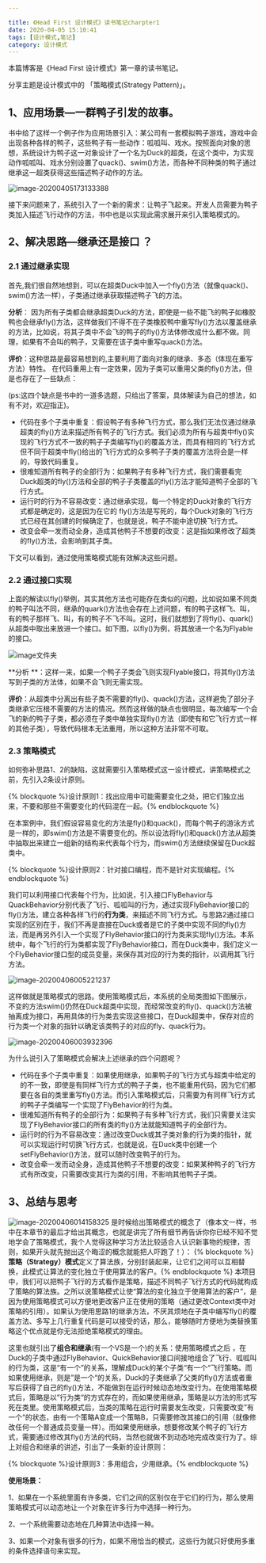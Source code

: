 ```yaml
---

title: 《Head First 设计模式》读书笔记charpter1
date: 2020-04-05 15:10:41
tags: [设计模式,笔记]
category: 设计模式 
---
```


本篇博客是《Head First 设计模式》第一章的读书笔记。

分享主题是设计模式中的 「策略模式(Strategy Pattern)」。

## 1、应用场景—一群鸭子引发的故事。

书中给了这样一个例子作为应用场景引入：某公司有一套模拟鸭子游戏，游戏中会出现各种各样的鸭子，这些鸭子有一些动作：呱呱叫、戏水。按照面向对象的思想，系统设计为鸭子这一对象设计了一个名为Duck的超类，在这个类中，为实现动作呱呱叫、戏水分别设置了quack()、swim()方法，而各种不同种类的鸭子通过继承这一超类获得这些描述鸭子动作的方法。


![image-20200405173133388](/images/image-20200405173133388.png)

接下来问题来了，系统引入了一个新的需求：让鸭子飞起来。开发人员需要为鸭子类加入描述飞行动作的方法，书中也是以实现此需求展开来引入策略模式的。



## 2、解决思路—继承还是接口 ？
### 2.1 通过继承实现 
首先,我们很自然地想到，可以在超类Duck中加入一个fly()方法（就像quack()、swim()方法一样），子类通过继承获取描述鸭子飞的方法。

**分析**： 因为所有子类都会继承超类Duck的方法，即使是一些不能飞的鸭子如橡胶鸭也会继承fly()方法，这样做我们不得不在子类橡胶鸭中重写fly()方法以覆盖继承的方法，比如说，将其子类中不会飞的鸭子的fly()方法体修改成什么都不做。同理，如果有不会叫的鸭子，又需要在该子类中重写quack()方法。

**评价**：这种思路是最容易想到的,主要利用了面向对象的继承、多态（体现在重写方法）特性。
在代码重用上有一定效果，因为子类可以重用父类的fly()方法，但是也存在了一些缺点：

(ps:这四个缺点是书中的一道多选题，只给出了答案，具体解读为自己的想法，如有不对，欢迎指正)。

+ 代码在多个子类中重复：假设鸭子有多种飞行方式，那么我们无法仅通过继承超类的fly()方法来描述所有鸭子的飞行方式。我们必须为所有与超类中fly()实现的飞行方式不一致的鸭子子类编写fly()的覆盖方法，而具有相同的飞行方式但不同于超类中fly()给出的飞行方式的众多鸭子子类的覆盖方法将会是一样的，导致代码重复。
+ 很难知道所有鸭子的全部行为：如果鸭子有多种飞行方式，我们需要看完Duck超类的fly()方法和全部的鸭子子类覆盖的fly()方法才能知道鸭子全部的飞行方式。
+ 运行时的行为不容易改变：通过继承实现，每一个特定的Duck对象的飞行方式都是确定的，这是因为在它的 fly()方法是写死的，每个Duck对象的飞行方式已经在其创建的时候确定了，也就是说，鸭子不能中途切换飞行方式。
+ 改变会牵一发而动全身，造成其他鸭子不想要的改变：这是指如果修改了超类的fly()方法，会影响到其子类。

下文可以看到，通过使用策略模式能有效解决这些问题。



### 2.2 通过接口实现

上面的解读以fly()举例，其实其他方法也可能存在类似的问题，比如说如果不同类的鸭子叫法不同，继承的quark()方法也会存在上述问题，有的鸭子这样飞、叫，有的鸭子那样飞、叫，有的鸭子不飞不叫。这时，我们就想到了将fly()、quark()从超类中取出来放进一个接口。如下图，以fly()为例，将其放进一个名为Flyable的接口。

![image文件夹](/images/image-20200405165408727.png)

**分析 **：这样一来，如果一个鸭子子类会飞则实现Flyable接口，将其fly()方法写到子类的方法体，如果不会飞则无需实现。

**评价**：从超类中分离出有些子类不需要的fly()、quack()方法，这样避免了部分子类继承它压根不需要的方法的情况。然而这样做的缺点也很明显，每次编写一个会飞的新的鸭子子类，都必须在子类中单独实现fly()方法（即使有和它飞行方式一样的其他子类），导致代码根本无法重用，所以这种方法非常不可取。



### 2.3 策略模式

如何弥补思路1、2的缺陷，这就需要引入策略模式这一设计模式，讲策略模式之前，先引入2条设计原则。 

{% blockquote %}设计原则1：找出应用中可能需要变化之处，把它们独立出来，不要和那些不需要变化的代码混在一起。{% endblockquote %}

在本案例中，我们假设容易变化的方法是fly()和quack()，而每个鸭子的游泳方式是一样的，即swim()方法是不需要变化的。所以设法将fly()和quack()方法从超类中抽取出来建立一组新的结构来代表每个行为，而swim()方法继续保留在Duck超类中。

{% blockquote %}设计原则2：针对接口编程，而不是针对实现编程。{% endblockquote %}

我们可以利用接口代表每个行为，比如说，引入接口FlyBehavior与QuackBehavior分别代表了飞行、呱呱叫的行为，通过实现FlyBehavior接口的fly()方法，建立各种各样飞行的**行为类**，来描述不同飞行方式。与思路2通过接口实现的区别在于，我们不再是直接在Duck或者是它的子类中实现不同的fly()方法，而是再另外引入一个实现了FlyBehavior接口的行为类来实现fly()方法。本系统中，每个飞行的行为类都实现了FlyBehavior接口，而在Duck类中，我们定义一个FlyBehavior接口型的成员变量，来保存其对应的行为类的指针，以调用其飞行方法。

![image-20200406005221237](/images/image-20200406005221237.png)

这样做就是策略模式的思路。使用策略模式后，本系统的全局类图如下图展示， 不变的方法swim()仍然在Duck超类中实现，而经常改变的fly()、quack()方法被抽离成为接口，再用具体的行为类去实现这些接口，在Duck超类中，保存对应的行为类一个对象的指针以确定该类鸭子的对应的fly、quack行为。

![image-20200406003932396](/images/image-20200406003932396.png)

为什么说引入了策略模式会解决上述继承的四个问题呢？

+ 代码在多个子类中重复：如果使用继承，如果鸭子的飞行方式与超类中给定的的不一致，即使是有同样飞行方式的鸭子子类，也不能重用代码，因为它们都要在各自的类里重写fly()方法。而引入策略模式后，只需要为有同样飞行方式的鸭子子类编写一个实现了FlyBehavior的行为类。
+ 很难知道所有鸭子的全部行为：如果鸭子有多种飞行方式，我们只需要关注实现了FlyBehavior接口的所有类的fly()方法就能知道鸭子的全部行为。
+ 运行时的行为不容易改变：通过改变Duck或其子类对象的行为类的指针，就可以实现运行时切换飞行方式，也就是说，在Duck类中创建一个setFlyBehavior()方法，就可以随时改变鸭子的行为。
+ 改变会牵一发而动全身，造成其他鸭子不想要的改变：如果某种鸭子的飞行方式有所改变，只需要改变其行为类的引用，不影响其他鸭子子类。

## 3、总结与思考

![image-20200406014158325](/images/image-20200406014158325.png)
是时候给出策略模式的概念了（像本文一样，书中在本章节的最后才给出其概念，也就是讲完了所有细节再告诉你你已经不知不觉地学会了策略模式，我个人觉得这种学习方法比较适合人认识新事物的规律，否则，如果开头就先抛出这个晦涩的概念就能把人吓跑了！）：
{% blockquote %}**策略（Strategy）模式**定义了算法族，分别封装起来，让它们之间可以互相替换，此模式让算法的变化独立于使用算法的客户。{% endblockquote %}
本项目中，我们可以把鸭子飞行的方式看作是策略，描述不同鸭子飞行方式的代码就构成了策略的算法族。之所以说策略模式让使“算法的变化独立于使用算法的客户”，是因为使用策略模式可以方便地更改客户正在使用的策略（通过更改Context类中对策略的引用）。如果认为使用思路1的继承方法，不厌其烦地在子类中编写fly()的覆盖方法、多写上几行重复代码是可以接受的话，那么，能够随时方便地为类替换策略这个优点就是你无法拒绝策略模式的理由。

这里也就引出了**组合和继承**(有一个VS是一个)的关系：使用策略模式之后 ，在Duck的子类中通过FlyBehavior、QuickBehavior接口间接地组合了飞行、呱呱叫的行为类，这是“有一个”的关系，理解成Duck的某个子类“有一个“飞行策略。而如果使用继承，则是”是一个“的关系，Duck的子类继承了父类的fly()方法或者重写后获得了自己的fly()方法，不能做到在运行时候动态地改变行为。在使用策略模式后，策略是以”行为类“的方式存在的，而如果使用继承，策略是以方法的形式写死在类里。使用策略模式后，当类的策略在运行时需要发生改变，只需要改变”有一个“的状态，由有一个策略A变成一个策略B，只需要修改其接口的引用（就像修改任何一个普通成员变量一样）。而如果使用继承，想要修改某个鸭子的飞行方式，需要通过修改其fly()方法的代码，当然也就做不到动态地完成改变行为了。综上对组合和继承的讲述，引出了一条新的设计原则：

{% blockquote %}设计原则3：多用组合，少用继承。{% endblockquote %}



**使用场景：** 

1、如果在一个系统里面有许多类，它们之间的区别仅在于它们的行为，那么使用策略模式可以动态地让一个对象在许多行为中选择一种行为。

2、一个系统需要动态地在几种算法中选择一种。 

3、如果一个对象有很多的行为，如果不用恰当的模式，这些行为就只好使用多重的条件选择语句来实现。

